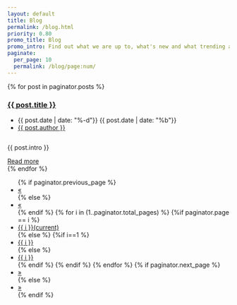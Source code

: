 ```yaml
---
layout: default
title: Blog
permalink: /blog.html
priority: 0.80
promo_title: Blog
promo_intro: Find out what we are up to, what's new and what trending as we share discoveries, insights and knowledge.
paginate:
  per_page: 10 
  permalink: /blog/page:num/  
---
```

<!-- ******Blog list Section****** -->
<section id="blog-list" class="blog-list section">
    <div class="container">
        <!-- This loops through the paginated posts -->
        {% for post in paginator.posts %}
        <article class="item">                
            <div class="row">
                <h3 class="post-title col-md-10 col-sm-9 col-xs-12 col-md-push-2 col-sm-push-3 col-xs-push-0"><a href="{{ post.url }}">{{ post.title }}</a></h3>
                <div class="clearfix"></div>
                <div class="meta col-md-2 col-sm-3 col-xs-12 text-right">
                    <ul class="meta-list list-unstyled">                                       
                        <li class="post-time post_date date updated">
                            <span class="date">{{ post.date  | date: "%-d"}}</span>
                            <span class="month">{{ post.date  | date: "%b"}}</span>
                        </li>
                        <li class="post-author"><a href="#">{{ post.author }}</a></li>
                        <!-- <li class="post-comments-link">
                            Comments: <a href="{{ post.url }}#comment-area">5</a>
                        </li> -->
                    </ul><!--//meta-list-->                             
                </div><!--//meta-list-->                    
                <div class="content-wrapper col-md-10 col-sm-9 col-xs-12">
                    <figure class="figure">
                        <a href="{{ post.url }}"><img class="img-responsive" src="assets/images/blog/{{ post.blog-image }}" alt=""></a>
                    </figure>
                    <div class="content">
                        <div class="desc">
                            <p>{{ post.intro }}</p>
                            <a class="read-more" href="{{ post.url }}">Read more <i class="fa fa-long-arrow-right"></i></a>
                        </div><!--//desc-->
                    </div><!--//content-->
                </div><!--//content-wrapper-->   
            </div><!--//row-->  
        </article><!--//item-->
        {% endfor %}
        <div class="pagination-container text-center">
                <ul class="pagination">
                {% if paginator.previous_page %}
                    <li><a href="{{ paginator.previous_page_path }}">«</a></li>
                {% else %}
                    <li class="disabled"><a href="#">«</a></li>
                {% endif %}
                {% for i in (1..paginator.total_pages) %}
                    {%if paginator.page == i %}
                        <li class="active"><a href="#">{{ i }}<span class="sr-only">(current)</span></a></li>
                    {% else %}
                        {%if i==1 %}
                            <li><a href="/blog.html">{{ i }}</a></li>
                        {% else %}
                            <li><a href="/blog/page{{i}}">{{ i }}</a></li>
                        {% endif %}
                    {% endif %}
                {% endfor %}
                {% if paginator.next_page %}
                <li><a href="{{ paginator.next_page_path }}">»</a></li>
                {% else %}
                <li class="disabled"><a href="#">»</a></li>
                {% endif %}
            </ul><!--//pagination-->
        </div>            
    </div><!--//container-->
</section><!--//blog-list--> 


